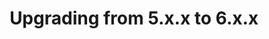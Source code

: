 ---
id: 5-to-6
title: Upgrading from 5.x.x to 6.x.x
sidebar_label: Upgrading from 5.x.x to 6.x.x
keywords:
  - openhim
  - upgrade
description: Upgrading from version 5.x.x to version 6.x.x of the OpenHIM
---